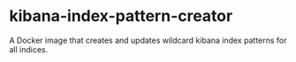 # kibana-index-pattern-creator
A Docker image that creates and updates wildcard kibana index patterns for all indices. 
